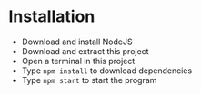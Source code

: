 # Installation

- Download and install NodeJS 
- Download and extract this project
- Open a terminal in this project
- Type `npm install` to download dependencies
- Type `npm start` to start the program
